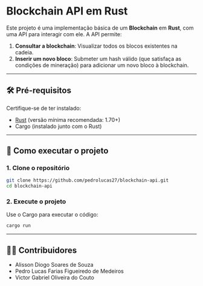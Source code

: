 # Blockchain API em Rust

Este projeto é uma implementação básica de um **Blockchain** em **Rust**, com uma API para interagir com ele. A API permite:

1. **Consultar a blockchain**: Visualizar todos os blocos existentes na cadeia.
2. **Inserir um novo bloco**: Submeter um hash válido (que satisfaça as condições de mineração) para adicionar um novo bloco à blockchain.

---

## 🛠 Pré-requisitos

Certifique-se de ter instalado:

- [Rust](https://www.rust-lang.org/tools/install) (versão mínima recomendada: 1.70+)
- Cargo (instalado junto com o Rust)

---

## 🚀 Como executar o projeto

### 1. Clone o repositório

```bash
git clone https://github.com/pedrolucas27/blockchain-api.git
cd blockchain-api
```

### 2. Execute o projeto

Use o Cargo para executar o código:

```bash
cargo run
```

---

## 🧑‍💻 Contribuidores

- Alisson Diogo Soares de Souza
- Pedro Lucas Farias Figueiredo de Medeiros
- Victor Gabriel Oliveira do Couto
